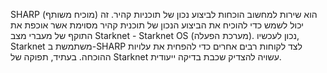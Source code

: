 SHARP (מוכיח משותף) הוא שירות למחשוב הוכחות לביצוע נכון של תוכניות קהיר. זה יכול לשמש כדי להוכיח את הביצוע הנכון של תוכנית קהיר מסוימת אשר אוכפת את התוקף של מעברי מצב Starknet - Starknet OS (מערכת הפעלה). נכון לעכשיו, Starknet משתמשת ב-SHARP לצד לקוחות רבים אחרים כדי להפחית את עלויות ההוכחה. בעתיד, תפוקה של Starknet עשויה להצדיק שכבת בדיקה ייעודית.